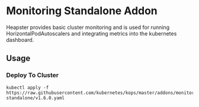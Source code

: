 # Monitoring Standalone Addon

Heapster provides basic cluster monitoring and is used for running HorizontalPodAutoscalers and integrating metrics into the kubernetes dashboard.

## Usage

### Deploy To Cluster

```
kubectl apply -f https://raw.githubusercontent.com/kubernetes/kops/master/addons/monitoring-standalone/v1.6.0.yaml
```
